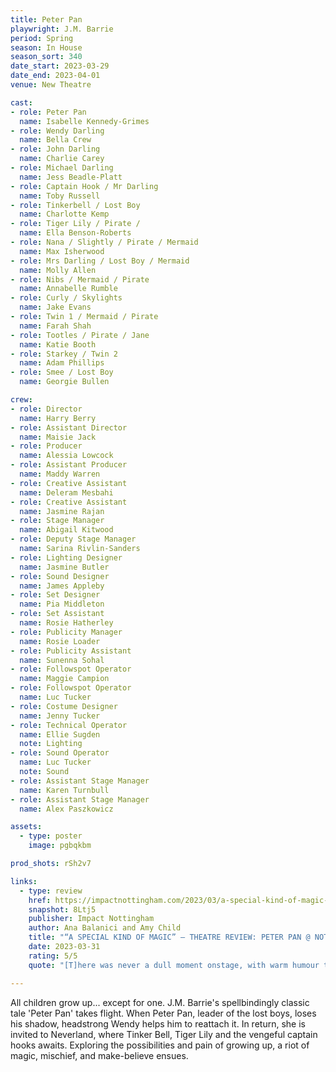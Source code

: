 ```yaml
---
title: Peter Pan 
playwright: J.M. Barrie 
period: Spring
season: In House 
season_sort: 340
date_start: 2023-03-29
date_end: 2023-04-01
venue: New Theatre 

cast:
- role: Peter Pan  
  name: Isabelle Kennedy-Grimes
- role: Wendy Darling 
  name: Bella Crew
- role: John Darling  
  name: Charlie Carey
- role: Michael Darling  
  name: Jess Beadle-Platt
- role: Captain Hook / Mr Darling 
  name: Toby Russell
- role: Tinkerbell / Lost Boy 
  name: Charlotte Kemp
- role: Tiger Lily / Pirate /  
  name: Ella Benson-Roberts
- role: Nana / Slightly / Pirate / Mermaid 
  name: Max Isherwood
- role: Mrs Darling / Lost Boy / Mermaid 
  name: Molly Allen
- role: Nibs / Mermaid / Pirate 
  name: Annabelle Rumble
- role: Curly / Skylights 
  name: Jake Evans
- role: Twin 1 / Mermaid / Pirate 
  name: Farah Shah
- role: Tootles / Pirate / Jane 
  name: Katie Booth
- role: Starkey / Twin 2 
  name: Adam Phillips
- role: Smee / Lost Boy  
  name: Georgie Bullen

crew: 
- role: Director
  name: Harry Berry 
- role: Assistant Director 
  name: Maisie Jack 
- role: Producer
  name: Alessia Lowcock
- role: Assistant Producer
  name: Maddy Warren 
- role: Creative Assistant 
  name: Deleram Mesbahi
- role: Creative Assistant 
  name: Jasmine Rajan
- role: Stage Manager 
  name: Abigail Kitwood
- role: Deputy Stage Manager 
  name: Sarina Rivlin-Sanders
- role: Lighting Designer 
  name: Jasmine Butler 
- role: Sound Designer 
  name: James Appleby
- role: Set Designer 
  name: Pia Middleton
- role: Set Assistant
  name: Rosie Hatherley
- role: Publicity Manager 
  name: Rosie Loader 
- role: Publicity Assistant 
  name: Sunenna Sohal 
- role: Followspot Operator 
  name: Maggie Campion
- role: Followspot Operator 
  name: Luc Tucker
- role: Costume Designer 
  name: Jenny Tucker 
- role: Technical Operator 
  name: Ellie Sugden 
  note: Lighting 
- role: Sound Operator 
  name: Luc Tucker 
  note: Sound 
- role: Assistant Stage Manager
  name: Karen Turnbull
- role: Assistant Stage Manager
  name: Alex Paszkowicz

assets:
  - type: poster 
    image: pgbqkbm

prod_shots: rSh2v7

links:
  - type: review 
    href: https://impactnottingham.com/2023/03/a-special-kind-of-magic-theatre-review-peter-pan-nottingham-new-theatre/
    snapshot: 8Ltj5
    publisher: Impact Nottingham
    author: Ana Balanici and Amy Child 
    title: "“A SPECIAL KIND OF MAGIC” – THEATRE REVIEW: PETER PAN @ NOTTINGHAM NEW THEATRE"
    date: 2023-03-31
    rating: 5/5
    quote: "[T]here was never a dull moment onstage, with warm humour throughout and the cast managing to keep their energy and enthusiasm until the very end, which honestly blew us away."

---
```


All children grow up... except for one. J.M. Barrie's spellbindingly classic tale 'Peter Pan' takes flight. When Peter Pan, leader of the lost boys, loses his shadow, headstrong Wendy helps him to reattach it. In return, she is invited to Neverland, where Tinker Bell, Tiger Lily and the vengeful captain hooks awaits. Exploring the possibilities and pain of growing up, a riot of magic, mischief, and make-believe ensues.